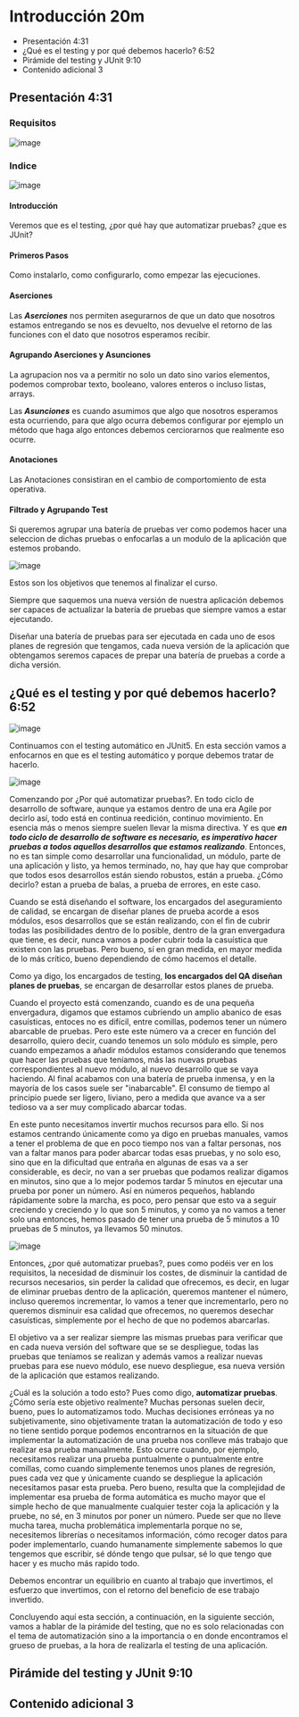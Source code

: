 # Introducción 20m

* Presentación 4:31 
* ¿Qué es el testing y por qué debemos hacerlo? 6:52 
* Pirámide del testing y JUnit 9:10 
* Contenido adicional 3

## Presentación 4:31

### Requisitos

![image](https://user-images.githubusercontent.com/23094588/195101318-3b7843e4-aaa3-4051-b31a-d1dccffb9a8e.png)

### Indice

![image](https://user-images.githubusercontent.com/23094588/195102647-619fd5e9-0519-47ea-9ba0-0f9a87c23aad.png)

#### Introducción

Veremos que es el testing, ¿por qué hay que automatizar pruebas? ¿que es JUnit? 

#### Primeros Pasos

Como instalarlo, como configurarlo, como empezar las ejecuciones.

#### Aserciones

Las ***Aserciones*** nos permiten asegurarnos de que un dato que nosotros estamos entregando se nos es devuelto, nos devuelve el retorno de las funciones con el dato que nosotros esperamos recibir.

#### Agrupando Aserciones y Asunciones

La agrupacion nos va a permitir no solo un dato sino varios elementos, podemos comprobar texto, booleano, valores enteros o incluso listas, arrays. 

Las ***Asunciones*** es cuando asumimos que algo que nosotros esperamos esta ocurriendo, para que algo ocurra debemos configurar por ejemplo un método que haga algo entonces debemos cerciorarnos que realmente eso ocurre. 

#### Anotaciones

Las Anotaciones consistiran en el cambio de comportomiento de esta operativa.

#### Filtrado y Agrupando Test

Si queremos agrupar una batería de pruebas ver como podemos hacer una seleccion de dichas pruebas o enfocarlas a un modulo de la aplicación que estemos probando.

![image](https://user-images.githubusercontent.com/23094588/195107038-08f51c1e-adaa-4186-a46a-c14d0063833f.png)

Estos son los objetivos que tenemos al finalizar el curso.

Siempre que saquemos una nueva versión de nuestra aplicación debemos ser capaces de actualizar la batería de pruebas que siempre vamos a estar ejecutando.

Diseñar una batería de pruebas para ser ejecutada en cada uno de esos planes de regresión que tengamos, cada nueva versión de la aplicación que obtengamos seremos capaces de prepar una batería de pruebas a corde a dicha versión.


## ¿Qué es el testing y por qué debemos hacerlo? 6:52 

![image](https://user-images.githubusercontent.com/23094588/195109013-d332962e-109f-4159-b816-94a50a5e63d3.png)

Continuamos con el testing automático en JUnit5. En esta sección vamos a enfocarnos en que es el testing automático y porque debemos tratar de hacerlo. 

![image](https://user-images.githubusercontent.com/23094588/195109098-e6733f6a-c82f-4d29-85a4-0aa17c261ec5.png)

Comenzando por ¿Por qué automatizar pruebas?. En todo ciclo de desarrollo de software, aunque ya estamos dentro de una era Agile por decirlo así, todo está en continua reedición, continuo movimiento. En esencia más o menos siempre suelen llevar la misma directiva. Y es que ***en todo ciclo de desarrollo de software es necesario, es imperativo hacer pruebas a todos aquellos desarrollos que estamos realizando***. Entonces, no es tan simple como desarrollar una funcionalidad, un módulo, parte de una aplicación y listo, ya hemos terminado, no,  hay que hay que comprobar que todos esos desarrollos están siendo robustos, están a prueba. ¿Cómo decirlo? estan a prueba de balas, a prueba de errores, en este caso. 

Cuando se está diseñando el software, los encargados del aseguramiento de calidad, se encargan de diseñar planes de prueba acorde a esos módulos, esos desarrollos que se están realizando, con el fin de cubrir todas las posibilidades dentro de lo posible, dentro de la gran envergadura que tiene, es decir, nunca vamos a poder cubrir toda la casuística que existen con las pruebas. Pero bueno, sí en gran medida, en mayor medida de lo más crítico, bueno dependiendo de cómo hacemos el detalle.

Como ya digo, los encargados de testing, **los encargados del QA diseñan planes de pruebas**, se encargan de desarrollar estos planes de prueba. 

Cuando el proyecto está comenzando, cuando es de una pequeña envergadura, digamos que estamos cubriendo un amplio abanico de esas casuísticas, entoces no es difícil, entre comillas, podemos tener un número abarcable de pruebas. Pero este este número va a crecer en función del desarrollo, quiero decir, cuando tenemos un solo módulo es simple, pero cuando empezamos a añadir módulos estamos considerando que tenemos que hacer las pruebas que teníamos, más las nuevas pruebas correspondientes al nuevo módulo, al nuevo desarrollo que se vaya haciendo. Al final acabamos con una batería de prueba inmensa, y en la mayoría de los casos suele ser "inabarcable". El consumo de tiempo al principio puede ser ligero, liviano, pero a medida que avance va a ser tedioso va a ser muy complicado abarcar todas. 

En este punto necesitamos invertir muchos recursos para ello. Si nos estamos centrando únicamente como ya digo en pruebas manuales, vamos a tener el problema de que en poco tiempo nos van a faltar personas, nos van a faltar manos para poder abarcar todas esas pruebas, y no solo eso, sino que en la dificultad que entraña en algunas de esas va a ser considerable, es decir, no van a ser pruebas que podamos realizar digamos en minutos, sino que a lo mejor podemos tardar 5 minutos en ejecutar una prueba por poner un número. Así en números pequeños, hablando rápidamente sobre la marcha, es poco, pero pensar que esto va a seguir creciendo y creciendo y lo que son 5 minutos, y como ya no vamos a tener solo una entonces, hemos pasado de tener una prueba de 5 minutos a 10 pruebas de 5 minutos, ya llevamos 50 minutos. 

![image](https://user-images.githubusercontent.com/23094588/195109184-817bc5de-0180-4d20-83e3-30c751acd2c3.png)

Entonces, ¿por qué automatizar pruebas?, pues como podéis ver en los requisitos, la necesidad de disminuir los costes, de disminuir la cantidad de recursos necesarios, sin perder la calidad que ofrecemos, es decir, en lugar de eliminar pruebas dentro de la aplicación, queremos mantener el número, incluso queremos incrementar, lo vamos a tener que incrementarlo, pero no queremos disminuir esa calidad que ofrecemos, no queremos desechar casuísticas, simplemente por el hecho de que no podemos abarcarlas. 

El objetivo va a ser realizar siempre las mismas pruebas para verificar que en cada nueva versión del software que se se despliegue, todas las pruebas que teníamos se realizan y además vamos a realizar nuevas pruebas para ese nuevo módulo, ese nuevo despliegue, esa nueva versión de la aplicación que estamos realizando. 

¿Cuál es la solución a todo esto? Pues como digo, **automatizar pruebas**. ¿Cómo sería este objetivo realmente? Muchas personas suelen decir, bueno, pues lo automatizamos todo. Muchas decisiones erróneas ya no subjetivamente, sino objetivamente tratan la automatización de todo y eso no tiene sentido porque podemos encontrarnos en la situación de que implementar la automatización de una prueba nos conlleve más trabajo que realizar esa prueba manualmente. Esto ocurre cuando, por ejemplo, necesitamos realizar una prueba puntualmente o puntualmente entre comillas, como cuando simplemente tenemos unos planes de regresión, pues cada vez que y únicamente cuando se despliegue la aplicación necesitamos pasar esta prueba. Pero bueno, resulta que la complejidad de implementar esa prueba de forma automática es mucho mayor que el simple hecho de que manualmente cualquier tester coja la aplicación y la pruebe, no sé, en 3 minutos por poner un número. Puede ser que no lleve mucha tarea, mucha problemática implementarla porque no se, necesitemos librerías o necesitamos información, cómo recoger datos para poder implementarlo, cuando humanamente simplemente sabemos lo que tengemos que escribir, sé dónde tengo que pulsar, sé lo que tengo que hacer y es mucho más rapido todo. 

Debemos encontrar un equilibrio en cuanto al trabajo que invertimos, el esfuerzo que invertimos, con el retorno del beneficio de ese trabajo invertido. 

Concluyendo aquí esta sección, a continuación, en la siguiente sección, vamos a hablar de la pirámide del testing, que no es solo relacionadas con el tema de automatización sino a la importancia o en donde encontramos el grueso de pruebas, a la hora de realizarla el testing de una aplicación.

## Pirámide del testing y JUnit 9:10 
## Contenido adicional 3


